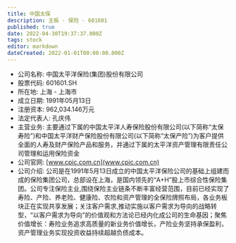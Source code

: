 ```yaml
---
title: 中国太保
description: 主板 - 保险 - 601601
published: true
date: 2022-04-30T19:37:37.000Z
tags: stock
editor: markdown
dateCreated: 2022-01-01T00:00:00.000Z
---
```


- 公司名称: 中国太平洋保险(集团)股份有限公司
- 股票代码: 601601.SH
- 所在地: 上海 - 上海市
- 成立日期: 1991年05月13日
- 注册资本: 962,034.146万元
- 法定代表人: 孔庆伟
- 主营业务: 主要通过下属的中国太平洋人寿保险股份有限公司(以下简称“太保寿险”)和中国太平洋财产保险股份有限公司(以下简称“太保产险”)为客户提供全面的人寿及财产保险产品和服务，并通过下属的太平洋资产管理有限责任公司管理和运用保险资金
- 公司官网: [www.cpic.com.cn](www.cpic.com.cn)
- 公司介绍: 公司是在1991年5月13日成立的中国太平洋保险公司的基础上组建而成的保险集团公司，总部设在上海，是国内领先的“A+H”股上市综合性保险集团。公司专注保险主业,围绕保险主业链条不断丰富经营范围，目前已经实现了寿险、产险、养老险、健康险、农险和资产管理的全保险牌照布局，各业务板块正在实现共享发展；关注客户需求,推动实施以客户需求为导向的战略转型，“以客户需求为导向”的价值观和方法论已经内化成公司的生命基因；聚焦价值增长：寿险业务追求高质量的新业务价值增长，产险业务坚持承保盈利，资产管理业务实现投资收益持续超越负债成本。


